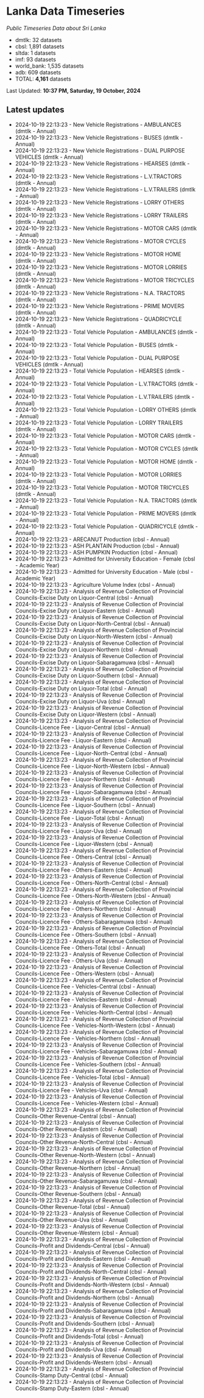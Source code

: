 # Lanka Data Timeseries
*Public Timeseries Data about Sri Lanka*

* dmtlk: 32 datasets
* cbsl: 1,891 datasets
* sltda: 1 datasets
* imf: 93 datasets
* world_bank: 1,535 datasets
* adb: 609 datasets
* TOTAL: **4,161** datasets

Last Updated: **10:37 PM, Saturday, 19 October, 2024**

## Latest updates

* 2024-10-19 22:13:23 - New Vehicle Registrations - AMBULANCES (dmtlk - Annual)
* 2024-10-19 22:13:23 - New Vehicle Registrations - BUSES (dmtlk - Annual)
* 2024-10-19 22:13:23 - New Vehicle Registrations - DUAL PURPOSE VEHICLES (dmtlk - Annual)
* 2024-10-19 22:13:23 - New Vehicle Registrations - HEARSES (dmtlk - Annual)
* 2024-10-19 22:13:23 - New Vehicle Registrations - L.V.TRACTORS (dmtlk - Annual)
* 2024-10-19 22:13:23 - New Vehicle Registrations - L.V.TRAILERS (dmtlk - Annual)
* 2024-10-19 22:13:23 - New Vehicle Registrations - LORRY OTHERS (dmtlk - Annual)
* 2024-10-19 22:13:23 - New Vehicle Registrations - LORRY TRAILERS (dmtlk - Annual)
* 2024-10-19 22:13:23 - New Vehicle Registrations - MOTOR CARS (dmtlk - Annual)
* 2024-10-19 22:13:23 - New Vehicle Registrations - MOTOR CYCLES (dmtlk - Annual)
* 2024-10-19 22:13:23 - New Vehicle Registrations - MOTOR HOME (dmtlk - Annual)
* 2024-10-19 22:13:23 - New Vehicle Registrations - MOTOR LORRIES (dmtlk - Annual)
* 2024-10-19 22:13:23 - New Vehicle Registrations - MOTOR TRICYCLES (dmtlk - Annual)
* 2024-10-19 22:13:23 - New Vehicle Registrations - N.A. TRACTORS (dmtlk - Annual)
* 2024-10-19 22:13:23 - New Vehicle Registrations - PRIME MOVERS (dmtlk - Annual)
* 2024-10-19 22:13:23 - New Vehicle Registrations - QUADRICYCLE (dmtlk - Annual)
* 2024-10-19 22:13:23 - Total Vehicle Population - AMBULANCES (dmtlk - Annual)
* 2024-10-19 22:13:23 - Total Vehicle Population - BUSES (dmtlk - Annual)
* 2024-10-19 22:13:23 - Total Vehicle Population - DUAL PURPOSE VEHICLES (dmtlk - Annual)
* 2024-10-19 22:13:23 - Total Vehicle Population - HEARSES (dmtlk - Annual)
* 2024-10-19 22:13:23 - Total Vehicle Population - L.V.TRACTORS (dmtlk - Annual)
* 2024-10-19 22:13:23 - Total Vehicle Population - L.V.TRAILERS (dmtlk - Annual)
* 2024-10-19 22:13:23 - Total Vehicle Population - LORRY OTHERS (dmtlk - Annual)
* 2024-10-19 22:13:23 - Total Vehicle Population - LORRY TRAILERS (dmtlk - Annual)
* 2024-10-19 22:13:23 - Total Vehicle Population - MOTOR CARS (dmtlk - Annual)
* 2024-10-19 22:13:23 - Total Vehicle Population - MOTOR CYCLES (dmtlk - Annual)
* 2024-10-19 22:13:23 - Total Vehicle Population - MOTOR HOME (dmtlk - Annual)
* 2024-10-19 22:13:23 - Total Vehicle Population - MOTOR LORRIES (dmtlk - Annual)
* 2024-10-19 22:13:23 - Total Vehicle Population - MOTOR TRICYCLES (dmtlk - Annual)
* 2024-10-19 22:13:23 - Total Vehicle Population - N.A. TRACTORS (dmtlk - Annual)
* 2024-10-19 22:13:23 - Total Vehicle Population - PRIME MOVERS (dmtlk - Annual)
* 2024-10-19 22:13:23 - Total Vehicle Population - QUADRICYCLE (dmtlk - Annual)
* 2024-10-19 22:13:23 - ARECANUT Production (cbsl - Annual)
* 2024-10-19 22:13:23 - ASH PLANTAIN Production (cbsl - Annual)
* 2024-10-19 22:13:23 - ASH PUMPKIN Production (cbsl - Annual)
* 2024-10-19 22:13:23 - Admitted for University Education - Female (cbsl - Academic Year)
* 2024-10-19 22:13:23 - Admitted for University Education - Male (cbsl - Academic Year)
* 2024-10-19 22:13:23 - Agriculture Volume Index (cbsl - Annual)
* 2024-10-19 22:13:23 - Analysis of Revenue Collection of Provincial Councils-Excise Duty on Liquor-Central (cbsl - Annual)
* 2024-10-19 22:13:23 - Analysis of Revenue Collection of Provincial Councils-Excise Duty on Liquor-Eastern (cbsl - Annual)
* 2024-10-19 22:13:23 - Analysis of Revenue Collection of Provincial Councils-Excise Duty on Liquor-North-Central (cbsl - Annual)
* 2024-10-19 22:13:23 - Analysis of Revenue Collection of Provincial Councils-Excise Duty on Liquor-North-Western (cbsl - Annual)
* 2024-10-19 22:13:23 - Analysis of Revenue Collection of Provincial Councils-Excise Duty on Liquor-Northern (cbsl - Annual)
* 2024-10-19 22:13:23 - Analysis of Revenue Collection of Provincial Councils-Excise Duty on Liquor-Sabaragamuwa (cbsl - Annual)
* 2024-10-19 22:13:23 - Analysis of Revenue Collection of Provincial Councils-Excise Duty on Liquor-Southern (cbsl - Annual)
* 2024-10-19 22:13:23 - Analysis of Revenue Collection of Provincial Councils-Excise Duty on Liquor-Total (cbsl - Annual)
* 2024-10-19 22:13:23 - Analysis of Revenue Collection of Provincial Councils-Excise Duty on Liquor-Uva (cbsl - Annual)
* 2024-10-19 22:13:23 - Analysis of Revenue Collection of Provincial Councils-Excise Duty on Liquor-Western (cbsl - Annual)
* 2024-10-19 22:13:23 - Analysis of Revenue Collection of Provincial Councils-Licence Fee - Liquor-Central (cbsl - Annual)
* 2024-10-19 22:13:23 - Analysis of Revenue Collection of Provincial Councils-Licence Fee - Liquor-Eastern (cbsl - Annual)
* 2024-10-19 22:13:23 - Analysis of Revenue Collection of Provincial Councils-Licence Fee - Liquor-North-Central (cbsl - Annual)
* 2024-10-19 22:13:23 - Analysis of Revenue Collection of Provincial Councils-Licence Fee - Liquor-North-Western (cbsl - Annual)
* 2024-10-19 22:13:23 - Analysis of Revenue Collection of Provincial Councils-Licence Fee - Liquor-Northern (cbsl - Annual)
* 2024-10-19 22:13:23 - Analysis of Revenue Collection of Provincial Councils-Licence Fee - Liquor-Sabaragamuwa (cbsl - Annual)
* 2024-10-19 22:13:23 - Analysis of Revenue Collection of Provincial Councils-Licence Fee - Liquor-Southern (cbsl - Annual)
* 2024-10-19 22:13:23 - Analysis of Revenue Collection of Provincial Councils-Licence Fee - Liquor-Total (cbsl - Annual)
* 2024-10-19 22:13:23 - Analysis of Revenue Collection of Provincial Councils-Licence Fee - Liquor-Uva (cbsl - Annual)
* 2024-10-19 22:13:23 - Analysis of Revenue Collection of Provincial Councils-Licence Fee - Liquor-Western (cbsl - Annual)
* 2024-10-19 22:13:23 - Analysis of Revenue Collection of Provincial Councils-Licence Fee - Others-Central (cbsl - Annual)
* 2024-10-19 22:13:23 - Analysis of Revenue Collection of Provincial Councils-Licence Fee - Others-Eastern (cbsl - Annual)
* 2024-10-19 22:13:23 - Analysis of Revenue Collection of Provincial Councils-Licence Fee - Others-North-Central (cbsl - Annual)
* 2024-10-19 22:13:23 - Analysis of Revenue Collection of Provincial Councils-Licence Fee - Others-North-Western (cbsl - Annual)
* 2024-10-19 22:13:23 - Analysis of Revenue Collection of Provincial Councils-Licence Fee - Others-Northern (cbsl - Annual)
* 2024-10-19 22:13:23 - Analysis of Revenue Collection of Provincial Councils-Licence Fee - Others-Sabaragamuwa (cbsl - Annual)
* 2024-10-19 22:13:23 - Analysis of Revenue Collection of Provincial Councils-Licence Fee - Others-Southern (cbsl - Annual)
* 2024-10-19 22:13:23 - Analysis of Revenue Collection of Provincial Councils-Licence Fee - Others-Total (cbsl - Annual)
* 2024-10-19 22:13:23 - Analysis of Revenue Collection of Provincial Councils-Licence Fee - Others-Uva (cbsl - Annual)
* 2024-10-19 22:13:23 - Analysis of Revenue Collection of Provincial Councils-Licence Fee - Others-Western (cbsl - Annual)
* 2024-10-19 22:13:23 - Analysis of Revenue Collection of Provincial Councils-Licence Fee - Vehicles-Central (cbsl - Annual)
* 2024-10-19 22:13:23 - Analysis of Revenue Collection of Provincial Councils-Licence Fee - Vehicles-Eastern (cbsl - Annual)
* 2024-10-19 22:13:23 - Analysis of Revenue Collection of Provincial Councils-Licence Fee - Vehicles-North-Central (cbsl - Annual)
* 2024-10-19 22:13:23 - Analysis of Revenue Collection of Provincial Councils-Licence Fee - Vehicles-North-Western (cbsl - Annual)
* 2024-10-19 22:13:23 - Analysis of Revenue Collection of Provincial Councils-Licence Fee - Vehicles-Northern (cbsl - Annual)
* 2024-10-19 22:13:23 - Analysis of Revenue Collection of Provincial Councils-Licence Fee - Vehicles-Sabaragamuwa (cbsl - Annual)
* 2024-10-19 22:13:23 - Analysis of Revenue Collection of Provincial Councils-Licence Fee - Vehicles-Southern (cbsl - Annual)
* 2024-10-19 22:13:23 - Analysis of Revenue Collection of Provincial Councils-Licence Fee - Vehicles-Total (cbsl - Annual)
* 2024-10-19 22:13:23 - Analysis of Revenue Collection of Provincial Councils-Licence Fee - Vehicles-Uva (cbsl - Annual)
* 2024-10-19 22:13:23 - Analysis of Revenue Collection of Provincial Councils-Licence Fee - Vehicles-Western (cbsl - Annual)
* 2024-10-19 22:13:23 - Analysis of Revenue Collection of Provincial Councils-Other Revenue-Central (cbsl - Annual)
* 2024-10-19 22:13:23 - Analysis of Revenue Collection of Provincial Councils-Other Revenue-Eastern (cbsl - Annual)
* 2024-10-19 22:13:23 - Analysis of Revenue Collection of Provincial Councils-Other Revenue-North-Central (cbsl - Annual)
* 2024-10-19 22:13:23 - Analysis of Revenue Collection of Provincial Councils-Other Revenue-North-Western (cbsl - Annual)
* 2024-10-19 22:13:23 - Analysis of Revenue Collection of Provincial Councils-Other Revenue-Northern (cbsl - Annual)
* 2024-10-19 22:13:23 - Analysis of Revenue Collection of Provincial Councils-Other Revenue-Sabaragamuwa (cbsl - Annual)
* 2024-10-19 22:13:23 - Analysis of Revenue Collection of Provincial Councils-Other Revenue-Southern (cbsl - Annual)
* 2024-10-19 22:13:23 - Analysis of Revenue Collection of Provincial Councils-Other Revenue-Total (cbsl - Annual)
* 2024-10-19 22:13:23 - Analysis of Revenue Collection of Provincial Councils-Other Revenue-Uva (cbsl - Annual)
* 2024-10-19 22:13:23 - Analysis of Revenue Collection of Provincial Councils-Other Revenue-Western (cbsl - Annual)
* 2024-10-19 22:13:23 - Analysis of Revenue Collection of Provincial Councils-Profit and Dividends-Central (cbsl - Annual)
* 2024-10-19 22:13:23 - Analysis of Revenue Collection of Provincial Councils-Profit and Dividends-Eastern (cbsl - Annual)
* 2024-10-19 22:13:23 - Analysis of Revenue Collection of Provincial Councils-Profit and Dividends-North-Central (cbsl - Annual)
* 2024-10-19 22:13:23 - Analysis of Revenue Collection of Provincial Councils-Profit and Dividends-North-Western (cbsl - Annual)
* 2024-10-19 22:13:23 - Analysis of Revenue Collection of Provincial Councils-Profit and Dividends-Northern (cbsl - Annual)
* 2024-10-19 22:13:23 - Analysis of Revenue Collection of Provincial Councils-Profit and Dividends-Sabaragamuwa (cbsl - Annual)
* 2024-10-19 22:13:23 - Analysis of Revenue Collection of Provincial Councils-Profit and Dividends-Southern (cbsl - Annual)
* 2024-10-19 22:13:23 - Analysis of Revenue Collection of Provincial Councils-Profit and Dividends-Total (cbsl - Annual)
* 2024-10-19 22:13:23 - Analysis of Revenue Collection of Provincial Councils-Profit and Dividends-Uva (cbsl - Annual)
* 2024-10-19 22:13:23 - Analysis of Revenue Collection of Provincial Councils-Profit and Dividends-Western (cbsl - Annual)
* 2024-10-19 22:13:23 - Analysis of Revenue Collection of Provincial Councils-Stamp Duty-Central (cbsl - Annual)
* 2024-10-19 22:13:23 - Analysis of Revenue Collection of Provincial Councils-Stamp Duty-Eastern (cbsl - Annual)